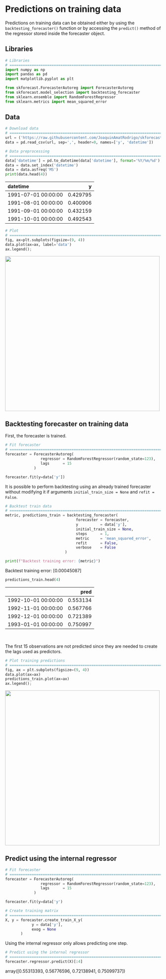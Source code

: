 # Predictions on training data

Predictions on training data can be obtained either by using the `backtesting_forecaster()` function or by accessing the `predict()` method of the regressor stored inside the forecaster object.



## Libraries

``` python
# Libraries
# ==============================================================================
import numpy as np
import pandas as pd
import matplotlib.pyplot as plt

from skforecast.ForecasterAutoreg import ForecasterAutoreg
from skforecast.model_selection import backtesting_forecaster
from sklearn.ensemble import RandomForestRegressor
from sklearn.metrics import mean_squared_error
```

## Data

``` python
# Download data
# ==============================================================================
url = ('https://raw.githubusercontent.com/JoaquinAmatRodrigo/skforecast/master/data/h2o.csv')
data = pd.read_csv(url, sep=',', header=0, names=['y', 'datetime'])

# Data preprocessing
# ==============================================================================
data['datetime'] = pd.to_datetime(data['datetime'], format='%Y/%m/%d')
data = data.set_index('datetime')
data = data.asfreq('MS')
print(data.head(4))
```

| datetime            |        y |
|:--------------------|---------:|
| 1991-07-01 00:00:00 | 0.429795 |
| 1991-08-01 00:00:00 | 0.400906 |
| 1991-09-01 00:00:00 | 0.432159 |
| 1991-10-01 00:00:00 | 0.492543 |

``` python
# Plot
# ==============================================================================
fig, ax=plt.subplots(figsize=(9, 4))
data.plot(ax=ax, label='data')
ax.legend();
```

<img src="../img/data_full_serie.png" style="width: 500px;">

<br>

## Backtesting forecaster on training data

First, the forecaster is trained.

``` python
# Fit forecaster
# ==============================================================================
forecaster = ForecasterAutoreg(
                regressor = RandomForestRegressor(random_state=123),
                lags      = 15 
             )

forecaster.fit(y=data['y'])
```

It is possible to perform backtesting using an already trained forecaster without modifying it if arguments `initial_train_size = None` and `refit = False`. 

``` python
# Backtest train data
# ==============================================================================
metric, predictions_train = backtesting_forecaster(
                                forecaster = forecaster,
                                y          = data['y'],
                                initial_train_size = None,
                                steps      = 1,
                                metric     = 'mean_squared_error',
                                refit      = False,
                                verbose    = False
                           )

print(f"Backtest training error: {metric}")
```

Backtest training error: [0.00045087]

``` python
predictions_train.head(4)
```

|                     |     pred |
|:--------------------|---------:|
| 1992-10-01 00:00:00 | 0.553134 |
| 1992-11-01 00:00:00 | 0.567766 |
| 1992-12-01 00:00:00 | 0.721389 |
| 1993-01-01 00:00:00 | 0.750997 |

<br>

The first 15 observations are not predicted since they are needed to create the lags used as predictors.

``` python
# Plot training predictions
# ==============================================================================
fig, ax = plt.subplots(figsize=(9, 4))
data.plot(ax=ax)
predictions_train.plot(ax=ax)
ax.legend();
```

<img src="../img/training_predictions_backtesting_forecaster.png" style="width: 500px;">

<br>

## Predict using the internal regressor

``` python
# Fit forecaster
# ==============================================================================
forecaster = ForecasterAutoreg(
                regressor = RandomForestRegressor(random_state=123),
                lags      = 15 
             )

forecaster.fit(y=data['y')
```

``` python
# Create training matrix
# ==============================================================================
X, y = forecaster.create_train_X_y(
            y = data['y'], 
            exog = None
       )
```

Using the internal regressor only allows predicting one step.

``` python
# Predict using the internal regressor
# ==============================================================================
forecaster.regressor.predict(X)[:4]
```
array([0.55313393, 0.56776596, 0.72138941, 0.75099737])